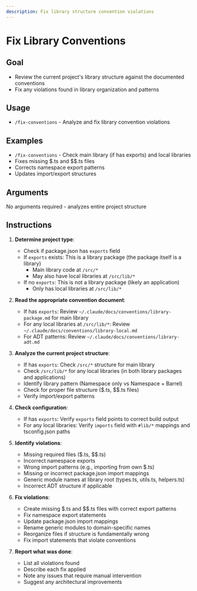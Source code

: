 ```yaml
---
description: Fix library structure convention violations
---
```


# Fix Library Conventions

## Goal

- Review the current project's library structure against the documented conventions
- Fix any violations found in library organization and patterns

## Usage

- `/fix-conventions` - Analyze and fix library convention violations

## Examples

- `/fix-conventions` - Check main library (if has exports) and local libraries
- Fixes missing $.ts and $$.ts files
- Corrects namespace export patterns
- Updates import/export structures

## Arguments

No arguments required - analyzes entire project structure

## Instructions

1. **Determine project type**:
   - Check if package.json has `exports` field
   - If `exports` exists: This is a library package (the package itself is a library)
     - Main library code at `/src/*`
     - May also have local libraries at `/src/lib/*`
   - If no `exports`: This is not a library package (likely an application)
     - Only has local libraries at `/src/lib/*`

2. **Read the appropriate convention document**:
   - If has `exports`: Review `~/.claude/docs/conventions/library-package.md` for main library
   - For any local libraries at `/src/lib/*`: Review `~/.claude/docs/conventions/library-local.md`
   - For ADT patterns: Review `~/.claude/docs/conventions/library-adt.md`

3. **Analyze the current project structure**:
   - If has `exports`: Check `/src/*` structure for main library
   - Check `/src/lib/*` for any local libraries (in both library packages and applications)
   - Identify library pattern (Namespace only vs Namespace + Barrel)
   - Check for proper file structure ($.ts, $$.ts files)
   - Verify import/export patterns

4. **Check configuration**:
   - If has `exports`: Verify `exports` field points to correct build output
   - For any local libraries: Verify `imports` field with `#lib/*` mappings and tsconfig.json paths

5. **Identify violations**:
   - Missing required files ($.ts, $$.ts)
   - Incorrect namespace exports
   - Wrong import patterns (e.g., importing from own $.ts)
   - Missing or incorrect package.json import mappings
   - Generic module names at library root (types.ts, utils.ts, helpers.ts)
   - Incorrect ADT structure if applicable

6. **Fix violations**:
   - Create missing $.ts and $$.ts files with correct export patterns
   - Fix namespace export statements
   - Update package.json import mappings
   - Rename generic modules to domain-specific names
   - Reorganize files if structure is fundamentally wrong
   - Fix import statements that violate conventions

7. **Report what was done**:
   - List all violations found
   - Describe each fix applied
   - Note any issues that require manual intervention
   - Suggest any architectural improvements
